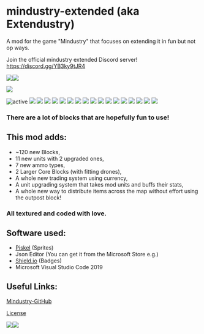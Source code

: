 
# mindustry-extended (aka Extendustry)
A mod for the game "Mindustry" that focuses on extending it in fun but not op ways.

Join the official mindustry extended Discord server! 
https://discord.gg/YB3ky9tJR4

<img src="https://github.com/Fresh791/mindustry-extended/blob/main/github/deco.JPG"><img src="https://github.com/Fresh791/mindustry-extended/blob/main/github/deco.JPG">
   
   
   <img src="https://github.com/Fresh791/mindustry-extended/blob/main/sprites-override/ui/logo.png">

<img src="https://img.shields.io/badge/active-true%20-true.svg" alt="active"> <img src="https://img.shields.io/github/last-commit/Fresh791/mindustry-extended"> <img src="https://img.shields.io/github/issues/Fresh791/mindustry-extended"> <img src="https://img.shields.io/github/languages/code-size/Fresh791/mindustry-extended"> <img src="https://img.shields.io/discord/815981543624933396"> <img src="https://img.shields.io/github/directory-file-count/Fresh791/mindustry-extended/content/blocks/turrets?label=Turrets"> <img src="https://img.shields.io/github/directory-file-count/Fresh791/mindustry-extended/content/blocks/distribution?label=Conveyors%2FDistribution"> <img src="https://img.shields.io/github/directory-file-count/Fresh791/mindustry-extended/content/blocks/drills?label=Drills"> <img src="https://img.shields.io/github/directory-file-count/Fresh791/mindustry-extended/content/blocks/effect?label=Effect"> <img src="https://img.shields.io/github/directory-file-count/Fresh791/mindustry-extended/content/blocks/liquids?label=Liquids"> <img src="https://img.shields.io/github/directory-file-count/Fresh791/mindustry-extended/content/blocks/power?label=Power"> <img src="https://img.shields.io/github/directory-file-count/Fresh791/mindustry-extended/content/blocks/production?label=Production"> <img src="https://img.shields.io/github/directory-file-count/Fresh791/mindustry-extended/content/blocks/units?label=Unit%20Blocks"> <img src="https://img.shields.io/github/directory-file-count/Fresh791/mindustry-extended/content/blocks/walls?label=Walls"> <img src="https://img.shields.io/github/directory-file-count/Fresh791/mindustry-extended/content/items?label=Items"> <img src="https://img.shields.io/github/directory-file-count/Fresh791/mindustry-extended/content/liquids?label=Liquids"> <img src="https://img.shields.io/github/directory-file-count/Fresh791/mindustry-extended/content/units?label=Units"> <img src="https://img.shields.io/github/directory-file-count/Fresh791/mindustry-extended/content/zones?label=Zones">


### There are a lot of blocks that are hopefully fun to use!

## This mod adds:
 - ~120 new Blocks, 
 - 11 new units with 2 upgraded ones,
 - 7 new ammo types,
 - 2 Larger Core Blocks (with fitting drones),
 - A whole new trading system using currency,
 - A unit upgrading system that takes mod units and buffs their stats,
 - A whole new way to distribute items across the map without effort using the outpost block!

### All textured and coded with love.


## Software used:

 - [Piskel](https://www.piskelapp.com/) (Sprites) 
 - Json Editor (You can get it from the Microsoft Store e.g.)
 - [Shield.io](https://shields.io) (Badges)
 - Microsoft Visual Studio Code 2019

## Useful Links:

[Mindustry-GitHub](https://github.com/Anuken/Mindustry)

[License](https://github.com/Fresh791/mindustry-extended/blob/main/LICENSE)

<img src="https://github.com/Fresh791/mindustry-extended/blob/main/github/deco.JPG"><img src="https://github.com/Fresh791/mindustry-extended/blob/main/github/deco.JPG">
